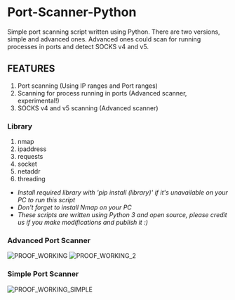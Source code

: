 # Port-Scanner-Python
Simple port scanning script written using Python. There are two versions, simple and advanced ones.
Advanced ones could scan for running processes in ports and detect SOCKS v4 and v5.

## FEATURES
1. Port scanning (Using IP ranges and Port ranges)
2. Scanning for process running in ports (Advanced scanner, experimental!)
3. SOCKS v4 and v5 scanning (Advanced scanner)

### Library
1. nmap
2. ipaddress
3. requests
4. socket
5. netaddr
6. threading
- *Install required library with 'pip install (library)' if it's unavailable on your PC to run this script*
- *Don't forget to install Nmap on your PC*
- *These scripts are written using Python 3 and open source, please credit us if you make modifications and publish it :)*

### Advanced Port Scanner
![PROOF_WORKING](https://user-images.githubusercontent.com/65765848/162907270-0356a397-a34e-47f5-a2ef-2b7112a6db82.png)
![PROOF_WORKING_2](https://user-images.githubusercontent.com/65765848/162907286-a5dbebde-f5d8-4fa9-b4d1-0b5de160f6d8.png)

### Simple Port Scanner
![PROOF_WORKING_SIMPLE](https://user-images.githubusercontent.com/65765848/162907788-e4dd6a61-d5a3-4cad-a746-e2bda2abf114.png)
